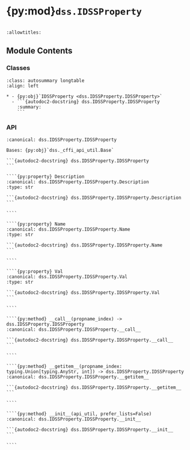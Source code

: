 # {py:mod}`dss.IDSSProperty`

```{py:module} dss.IDSSProperty
```

```{autodoc2-docstring} dss.IDSSProperty
:allowtitles:
```

## Module Contents

### Classes

````{list-table}
:class: autosummary longtable
:align: left

* - {py:obj}`IDSSProperty <dss.IDSSProperty.IDSSProperty>`
  - ```{autodoc2-docstring} dss.IDSSProperty.IDSSProperty
    :summary:
    ```
````

### API

`````{py:class} IDSSProperty(api_util, prefer_lists=False)
:canonical: dss.IDSSProperty.IDSSProperty

Bases: {py:obj}`dss._cffi_api_util.Base`

```{autodoc2-docstring} dss.IDSSProperty.IDSSProperty
```

````{py:property} Description
:canonical: dss.IDSSProperty.IDSSProperty.Description
:type: str

```{autodoc2-docstring} dss.IDSSProperty.IDSSProperty.Description
```

````

````{py:property} Name
:canonical: dss.IDSSProperty.IDSSProperty.Name
:type: str

```{autodoc2-docstring} dss.IDSSProperty.IDSSProperty.Name
```

````

````{py:property} Val
:canonical: dss.IDSSProperty.IDSSProperty.Val
:type: str

```{autodoc2-docstring} dss.IDSSProperty.IDSSProperty.Val
```

````

````{py:method} __call__(propname_index) -> dss.IDSSProperty.IDSSProperty
:canonical: dss.IDSSProperty.IDSSProperty.__call__

```{autodoc2-docstring} dss.IDSSProperty.IDSSProperty.__call__
```

````

````{py:method} __getitem__(propname_index: typing.Union[typing.AnyStr, int]) -> dss.IDSSProperty.IDSSProperty
:canonical: dss.IDSSProperty.IDSSProperty.__getitem__

```{autodoc2-docstring} dss.IDSSProperty.IDSSProperty.__getitem__
```

````

````{py:method} __init__(api_util, prefer_lists=False)
:canonical: dss.IDSSProperty.IDSSProperty.__init__

```{autodoc2-docstring} dss.IDSSProperty.IDSSProperty.__init__
```

````

`````
